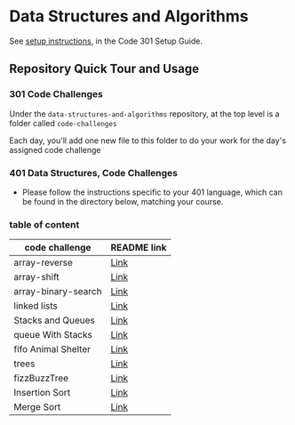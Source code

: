 # Data Structures and Algorithms

See [setup instructions](https://codefellows.github.io/setup-guide/code-301/3-code-challenges), in the Code 301 Setup Guide.

## Repository Quick Tour and Usage

### 301 Code Challenges

Under the `data-structures-and-algorithms` repository, at the top level is a folder called `code-challenges`

Each day, you'll add one new file to this folder to do your work for the day's assigned code challenge

### 401 Data Structures, Code Challenges

- Please follow the instructions specific to your 401 language, which can be found in the directory below, matching your course.<br>

### table of content

| code challenge  | README link  | 
|---|---|
| array-reverse  | [Link](./javascript-401d9/challenges/01/README.md)  |  
| array-shift    | [Link](./javascript-401d9/challenges/02/README.md)  |
| array-binary-search    | [Link](./javascript-401d9/challenges/03/README.md)  |
| linked lists   | [Link](./javascript-401d9/challenges/Data-Structures/README.md)  |
| Stacks and Queues | [Link](https://github.com/tamaraalbilleh/data-structures-and-algorithms/blob/main/javascript-401d9/challenges/Data-Structures/stacksAndQueues%20/README.md) |
| queue With Stacks | [Link](https://github.com/tamaraalbilleh/data-structures-and-algorithms/blob/main/javascript-401d9/challenges/Data-Structures/queueWithStacks/README.md) |
| fifo Animal Shelter | [Link](https://github.com/tamaraalbilleh/data-structures-and-algorithms/blob/main/javascript-401d9/challenges/Data-Structures/fifoAnimalShelter/README.md) |
| trees | [Link](https://github.com/tamaraalbilleh/data-structures-and-algorithms/blob/main/javascript-401d9/challenges/Data-Structures/tree/README.md)|
| fizzBuzzTree | [Link](https://github.com/tamaraalbilleh/data-structures-and-algorithms/blob/main/javascript-401d9/challenges/Data-Structures/fizzBuzzTree/README.md)|
| Insertion Sort  |[Link](https://github.com/tamaraalbilleh/data-structures-and-algorithms/blob/main/javascript-401d9/challenges/Data-Structures/insersionSort/README.md)|
| Merge Sort| [Link](https://github.com/tamaraalbilleh/data-structures-and-algorithms/blob/main/javascript-401d9/challenges/Data-Structures/merge-sort/README.md)|
